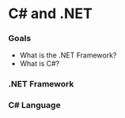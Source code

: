 # C# and .NET

### Goals

* What is the .NET Framework?
* What is C#?

### .NET Framework



### C# Language